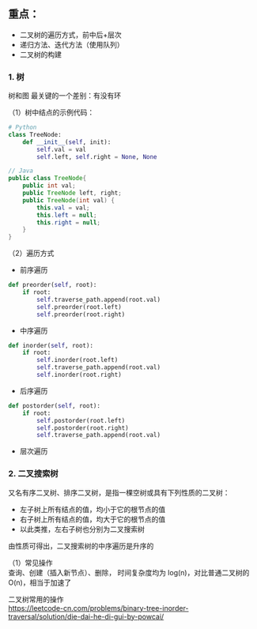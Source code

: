 ## 重点：
- 二叉树的遍历方式，前中后+层次
- 递归方法、迭代方法（使用队列）
- 二叉树的构建

### 1. 树
树和图 最关键的一个差别：有没有环       

（1）树中结点的示例代码：   
```Python
# Python
class TreeNode:
    def __init__(self, init):
        self.val = val
        self.left, self.right = None, None

```    

```Java
// Java
public class TreeNode{
    public int val;
    public TreeNode left, right;
    public TreeNode(int val) {
        this.val = val;
        this.left = null;
        this.right = null;
    }
}
```   

（2）遍历方式   
- 前序遍历 
```Python
def preorder(self, root):
    if root:
        self.traverse_path.append(root.val)
        self.preorder(root.left)
        self.preorder(root.right)

```     

- 中序遍历
```Python
def inorder(self, root):
    if root:
        self.inorder(root.left)
        self.traverse_path.append(root.val)
        self.inorder(root.right)
```

- 后序遍历
```Python
def postorder(self, root):
    if root:
        self.postorder(root.left)
        self.postorder(root.right)
        self.traverse_path.append(root.val)
```
- 层次遍历     



### 2. 二叉搜索树          
又名有序二叉树、排序二叉树，是指一棵空树或具有下列性质的二叉树：   
- 左子树上所有结点的值，均小于它的根节点的值
- 右子树上所有结点的值，均大于它的根节点的值
- 以此类推，左右子树也分别为二叉搜索树           

由性质可得出，二叉搜索树的中序遍历是升序的       
  
（1）常见操作       
查询、创建（插入新节点）、删除， 时间复杂度均为 log(n)，对比普通二叉树的 O(n)，相当于加速了        
 



二叉树常用的操作   
https://leetcode-cn.com/problems/binary-tree-inorder-traversal/solution/die-dai-he-di-gui-by-powcai/